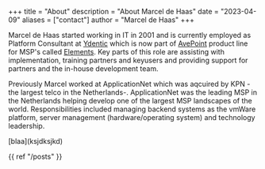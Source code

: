 +++
title = "About"
description = "About Marcel de Haas"
date = "2023-04-09"
aliases = ["contact"]
author = "Marcel de Haas"
+++

Marcel de Haas started working in IT in 2001 and is currently employed as Platform Consultant at [Ydentic](https://ydentic.com) which is now part of [AvePoint](https://avepoint.com/) product line for MSP's called [Elements](https://www.avepoint.com/products/elements). Key parts of this role are assisting with implementation, training partners and keyusers and providing support for partners and the in-house development team.

Previously Marcel worked at ApplicationNet which was aqcuired by KPN -the largest telco in the Netherlands-. ApplicationNet was the leading MSP in the Netherlands helping develop one of the largest MSP landscapes of the world. Responsibilities included managing backend systems as the vmWare platform, server management (hardware/operating system) and technology leadership.

[blaa]</posts>(ksjdksjkd)

{{ ref "/posts" }}